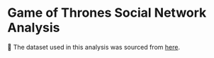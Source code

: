 # Game of Thrones Social Network Analysis

📌 The dataset used in this analysis was sourced from [here](https://github.com/melaniewalsh/sample-social-network-datasets).

